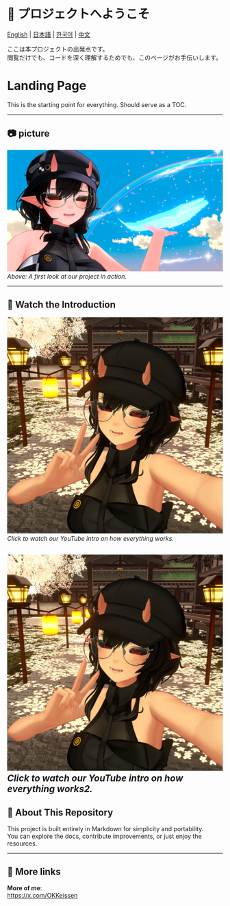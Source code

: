 
# 🌟 プロジェクトへようこそ

[English](README.md) | [日本語](README.ja.md) | [한국어](README.ko.md) | [中文](README.zh.md)

ここは本プロジェクトの出発点です。  
閲覧だけでも、コードを深く理解するためでも、このページがお手伝いします。

# Landing Page

This is the starting point for everything. Should serve as a TOC.

---

## 📷 picture

![Project Screenshot](assets/image1.jpeg)  
*Above: A first look at our project in action.*

---

## 🎥 Watch the Introduction

[![Watch the video](assets/video-thumbnail.jpeg)](https://www.youtube.com/shorts/4lbDZrKahrI)  
*Click to watch our YouTube intro on how everything works.*

[![Watch the video](assets/video-thumbnail.jpeg)](https://www.youtube.com/watch?v=a-0x7d_G6gc)  
*Click to watch our YouTube intro on how everything works2.*
---

## 📜 About This Repository

This project is built entirely in Markdown for simplicity and portability.  
You can explore the docs, contribute improvements, or just enjoy the resources.

---

## 🚀 More links

**More of me**:  
https://x.com/OKKeissen
